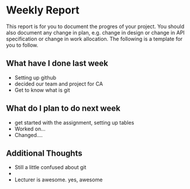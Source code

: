 # Weekly Report

This report is for you to document the progres of your project. You should also document any change in plan, e.g. change in design or change in API specification or change in work allocation. The following is a template for you to follow.

## What have I done last week

-   Setting up github
-   decided our team and project for CA
-   Get to know what is git

## What do I plan to do next week

-   get started with the assignment, setting up tables
-   Worked on...
-   Changed....

## Additional Thoughts

-   Still a little confused about git
-   
-   Lecturer is awesome. yes, awesome

